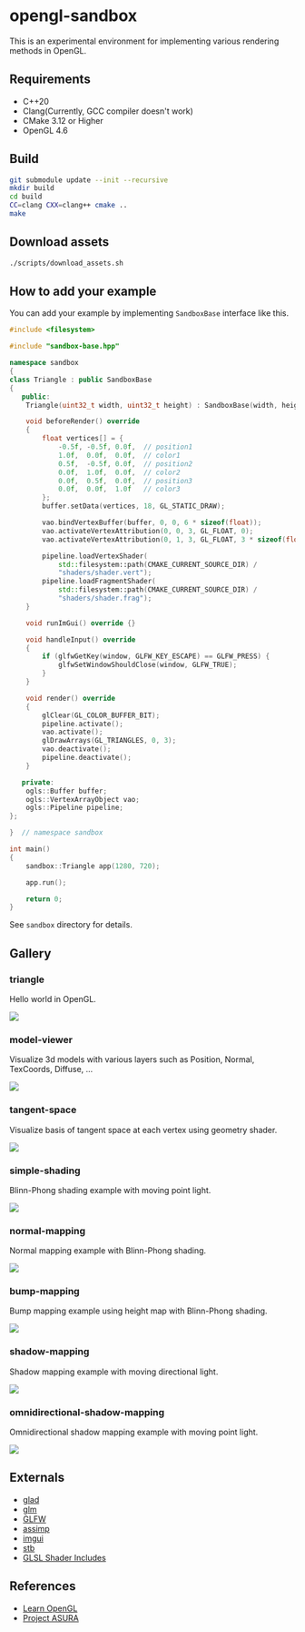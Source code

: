 # opengl-sandbox

This is an experimental environment for implementing various rendering methods in OpenGL.

## Requirements

* C++20
* Clang(Currently, GCC compiler doesn't work)
* CMake 3.12 or Higher
* OpenGL 4.6

## Build

```bash
git submodule update --init --recursive
mkdir build
cd build
CC=clang CXX=clang++ cmake ..
make
```

## Download assets

```bash
./scripts/download_assets.sh
```

## How to add your example

You can add your example by implementing `SandboxBase` interface like this.

```cpp
#include <filesystem>

#include "sandbox-base.hpp"

namespace sandbox
{
class Triangle : public SandboxBase
{
   public:
    Triangle(uint32_t width, uint32_t height) : SandboxBase(width, height) {}

    void beforeRender() override
    {
        float vertices[] = {
            -0.5f, -0.5f, 0.0f,  // position1
            1.0f,  0.0f,  0.0f,  // color1
            0.5f,  -0.5f, 0.0f,  // position2
            0.0f,  1.0f,  0.0f,  // color2
            0.0f,  0.5f,  0.0f,  // position3
            0.0f,  0.0f,  1.0f   // color3
        };
        buffer.setData(vertices, 18, GL_STATIC_DRAW);

        vao.bindVertexBuffer(buffer, 0, 0, 6 * sizeof(float));
        vao.activateVertexAttribution(0, 0, 3, GL_FLOAT, 0);
        vao.activateVertexAttribution(0, 1, 3, GL_FLOAT, 3 * sizeof(float));

        pipeline.loadVertexShader(
            std::filesystem::path(CMAKE_CURRENT_SOURCE_DIR) /
            "shaders/shader.vert");
        pipeline.loadFragmentShader(
            std::filesystem::path(CMAKE_CURRENT_SOURCE_DIR) /
            "shaders/shader.frag");
    }

    void runImGui() override {}

    void handleInput() override
    {
        if (glfwGetKey(window, GLFW_KEY_ESCAPE) == GLFW_PRESS) {
            glfwSetWindowShouldClose(window, GLFW_TRUE);
        }
    }

    void render() override
    {
        glClear(GL_COLOR_BUFFER_BIT);
        pipeline.activate();
        vao.activate();
        glDrawArrays(GL_TRIANGLES, 0, 3);
        vao.deactivate();
        pipeline.deactivate();
    }

   private:
    ogls::Buffer buffer;
    ogls::VertexArrayObject vao;
    ogls::Pipeline pipeline;
};

}  // namespace sandbox

int main()
{
    sandbox::Triangle app(1280, 720);

    app.run();

    return 0;
}
```

See `sandbox` directory for details.

## Gallery

### triangle

Hello world in OpenGL.

![](./img/triangle.jpg)

### model-viewer

Visualize 3d models with various layers such as Position, Normal, TexCoords, Diffuse, ...

![](./img/model-viewer.jpg)

### tangent-space

Visualize basis of tangent space at each vertex using geometry shader.

![](./img/tangent-space.jpg)

### simple-shading

Blinn-Phong shading example with moving point light.

![](./img/simple-shading.jpg)

### normal-mapping

Normal mapping example with Blinn-Phong shading.

![](./img/normal-mapping-compare.jpg)

### bump-mapping

Bump mapping example using height map with Blinn-Phong shading.

![](./img/bump-mapping-compare.jpg)

### shadow-mapping

Shadow mapping example with moving directional light.

![](./img/shadow-mapping3.jpg)

### omnidirectional-shadow-mapping

Omnidirectional shadow mapping example with moving point light.

![](./img/omnidirectional-shadow-mapping.jpg)

## Externals

* [glad](https://github.com/Dav1dde/glad)
* [glm](https://github.com/g-truc/glm)
* [GLFW](https://github.com/glfw/glfw)
* [assimp](https://github.com/assimp/assimp)
* [imgui](https://github.com/ocornut/imgui)
* [stb](https://github.com/nothings/stb)
* [GLSL Shader Includes](https://github.com/tntmeijs/GLSL-Shader-Includes)

## References

* [Learn OpenGL](https://learnopengl.com/)
* [Project ASURA](http://www.project-asura.com/)
